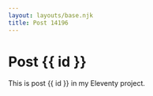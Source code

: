 ```yaml
---
layout: layouts/base.njk
title: Post 14196
---
```


# Post {{ id }}

This is post {{ id }} in my Eleventy project.
